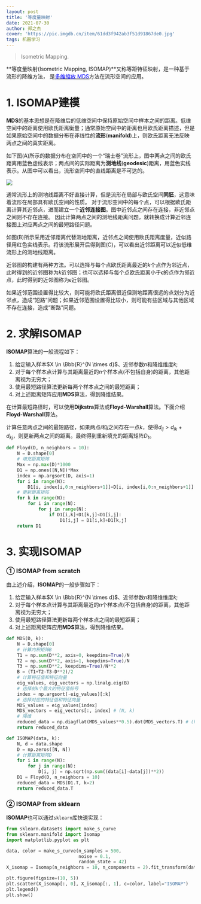 ```yaml
---
layout: post
title: '等度量映射'
date: 2021-07-30
author: 郑之杰
cover: 'https://pic.imgdb.cn/item/61dd3f942ab3f51d91867de0.jpg'
tags: 机器学习
---
```


> Isometric Mapping.

**等度量映射(Isometric Mapping, ISOMAP)**又称等距特征映射，是一种基于流形的降维方法，
是[<font color=Blue>多维缩放 MDS</font>](https://0809zheng.github.io/2021/07/28/mds.html)方法在流形空间的应用。

# 1. ISOMAP建模

**MDS**的基本思想是在降维后的低维空间中保持原始空间中样本之间的距离。低维空间中的距离使用欧氏距离衡量；通常原始空间中的距离也用欧氏距离描述，但是如果原始空间中的数据分布在非线性的**流形**(**manifold**)上，则欧氏距离无法反映两点之间的真实距离。

如下图(A)所示的数据分布在空间中的一个“瑞士卷”流形上，图中两点之间的欧氏距离用蓝色虚线表示；两点间的实际距离为**测地线**(**geodesic**)距离，用蓝色实线表示。从图中可以看出，流形空间中的直线距离是不可达的。

![](https://pic.imgdb.cn/item/61dcea152ab3f51d9145b452.jpg)

通常流形上的测地线距离不好直接计算，但是流形在局部与欧氏空间**同胚**，这意味着流形在局部具有欧氏空间的性质。
对于流形空间中的每个点，可以根据欧氏距离计算其近邻点，进而建立一个**近邻连接图**。图中近邻点之间存在连接，非近邻点之间则不存在连接。
因此计算两点之间的测地线距离问题，就转换成计算近邻连接图上对应两点之间的最短路径问题。

如图(B)所示采用近邻距离代替测地距离，近邻点之间使用欧氏距离度量，近似路径用红色实线表示。将该流形展开后得到图(C)，可以看出近邻距离可以近似低维流形上的测地线距离。

近邻图的构建有两种方法。可以选择与每个点欧氏距离最近的$k$个点作为邻近点，此时得到的近邻图称为$k$近邻图；也可以选择与每个点欧氏距离小于$\epsilon$的点作为邻近点，此时得到的近邻图称为$\epsilon$近邻图。

如果近邻范围设置得比较大，则可能将欧氏距离很近但测地距离很远的点划分为近邻点，造成“短路”问题；如果近邻范围设置得比较小，则可能有些区域与其他区域不存在连接，造成“断路”问题。


# 2. 求解ISOMAP

**ISOMAP**算法的一般流程如下：
1. 给定输入样本$X \in \Bbb{R}^{N \times d}$、近邻参数$n$和降维维度$k$;
2. 对于每个样本点计算与其距离最近的$n$个样本点(不包括自身)的距离，其他距离视为无穷大；
3. 使用最短路径算法更新每两个样本点之间的最短距离；
4. 对上述距离矩阵应用**MDS**算法，得到降维结果。

在计算最短路径时，可以使用**Dijkstra**算法或**Floyd-Warshall**算法。下面介绍**Floyd-Warshall**算法。

计算任意两点之间的最短路径，如果两点$i$和$j$之间存在一点$k$，使得$d_{ij}>d_{ik}+d_{kj}$，则更新两点之间的距离。最终得到重新填充的距离矩阵$D_1$。

```python
def Floyd(D, n_neighbors = 10):
    N = D.shape[0]
    # 填充距离矩阵
    Max = np.max(D)*1000
    D1 = np.ones([N,N])*Max
    index = np.argsort(D, axis=1)
    for i in range(N):
        D1[i, index[i,0:n_neighbors+1]]=D[i, index[i,0:n_neighbors+1]]
    # 更新距离矩阵
    for k in range(N):
        for i in range(N):
            for j in range(N):
                if D1[i,k]+D1[k,j]<D1[i,j]:
                    D1[i,j] = D1[i,k]+D1[k,j]
    return D1
```

# 3. 实现ISOMAP

### ① ISOMAP from scratch
由上述介绍，**ISOMAP**的一般步骤如下：
1. 给定输入样本$X \in \Bbb{R}^{N \times d}$、近邻参数$n$和降维维度$k$;
2. 对于每个样本点计算与其距离最近的$n$个样本点(不包括自身)的距离，其他距离视为无穷大；
3. 使用最短路径算法更新每两个样本点之间的最短距离；
4. 对上述距离矩阵应用**MDS**算法，得到降维结果。

```python
def MDS(D, k):
    N = D.shape[0]
    # 计算内积矩阵B
    T1 = np.sum(D**2, axis=0, keepdims=True)/N
    T2 = np.sum(D**2, axis=1, keepdims=True)/N
    T3 = np.sum(D**2, keepdims=True)/N**2
    B = (T1+T2-T3-D**2)/2
    # 计算特征值和特征向量
    eig_values, eig_vectors = np.linalg.eig(B)
    # 选择前k个最大的特征值标号
    index = np.argsort(-eig_values)[:k]
    # 选择对应的特征值和特征向量
    MDS_values = eig_values[index]
    MDS_vectors = eig_vectors[:, index] # (N, k)
    # 降维
    reduced_data = np.diagflat(MDS_values**0.5).dot(MDS_vectors.T) # (k, N)
    return reduced_data

def ISOMAP(data, k):
    N, d = data.shape
    D = np.zeros([N, N])
    # 计算距离矩阵D
    for i in range(N):
        for j in range(N):
            D[i, j] = np.sqrt(np.sum((data[i]-data[j])**2))
    D1 = Floyd(D, n_neighbors = 10)
    reduced_data = MDS(D1.T, k=2)
    return reduced_data.T
```

### ② ISOMAP from sklearn

**ISOMAP**也可以通过`sklearn`库快速实现：

```python
from sklearn.datasets import make_s_curve
from sklearn.manifold import Isomap
import matplotlib.pyplot as plt

data, color = make_s_curve(n_samples = 500,
                           noise = 0.1,
                           random_state = 42)
X_isomap = Isomap(n_neighbors = 10, n_components = 2).fit_transform(data)

plt.figure(figsize=(10, 5))
plt.scatter(X_isomap[:, 0], X_isomap[:, 1], c=color, label="ISOMAP")
plt.legend()
plt.show()
```